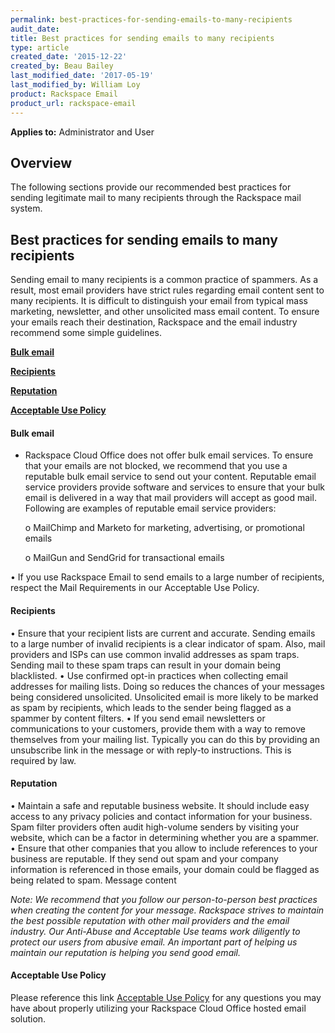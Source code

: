 ```yaml
---
permalink: best-practices-for-sending-emails-to-many-recipients
audit_date:
title: Best practices for sending emails to many recipients
type: article
created_date: '2015-12-22'
created_by: Beau Bailey
last_modified_date: '2017-05-19'
last_modified_by: William Loy
product: Rackspace Email
product_url: rackspace-email
---
```


**Applies to:** Administrator and User

## Overview
The following sections provide our recommended best practices for sending legitimate mail to many recipients through the Rackspace mail system.

## Best practices for sending emails to many recipients
Sending email to many recipients is a common practice of spammers. As a result, most email providers have strict rules regarding email content sent to many recipients. It is difficult to distinguish your email from typical mass marketing, newsletter, and other unsolicited mass email content.
To ensure your emails reach their destination, Rackspace and the email industry recommend some simple guidelines.


[**Bulk email**](#bulk-email)

[**Recipients**](#recipients)

[**Reputation**](#reputation)

[**Acceptable Use Policy**](#acceptable-use-policy)




#### Bulk email
-	Rackspace Cloud Office does not offer bulk email services. To ensure that your emails are not blocked, we recommend that you use a reputable bulk email service to send out your content. Reputable email service providers provide software and services to ensure that your bulk email is delivered in a way that mail providers will accept as good mail. Following are examples of reputable email service providers:

    o	MailChimp and Marketo for marketing, advertising, or promotional emails

    o	MailGun and SendGrid for transactional emails

•	If you use Rackspace Email to send emails to a large number of recipients, respect the Mail Requirements in our Acceptable Use Policy.

#### Recipients
•	Ensure that your recipient lists are current and accurate. Sending emails to a large number of invalid recipients is a clear indicator of spam. Also, mail providers and ISPs can use common invalid addresses as spam traps. Sending mail to these spam traps can result in your domain being blacklisted.
•	Use confirmed opt-in practices when collecting email addresses for mailing lists. Doing so reduces the chances of your messages being considered unsolicited. Unsolicited email is more likely to be marked as spam by recipients, which leads to the sender being flagged as a spammer by content filters.
•	If you send email newsletters or communications to your customers, provide them with a way to remove themselves from your mailing list. Typically you can do this by providing an unsubscribe link in the message or with reply-to instructions. This is required by law.

#### Reputation
•	Maintain a safe and reputable business website. It should include easy access to any privacy policies and contact information for your business. Spam filter providers often audit high-volume senders by visiting your website, which can be a factor in determining whether you are a spammer.
•	Ensure that other companies that you allow to include references to your business are reputable. If they send out spam and your company information is referenced in those emails, your domain could be flagged as being related to spam.
Message content

*Note: We recommend that you follow our person-to-person best practices when creating the content for your message.
Rackspace strives to maintain the best possible reputation with other mail providers and the email industry. Our Anti-Abuse and Acceptable Use teams work diligently to protect our users from abusive email. An important part of helping us maintain our reputation is helping you send good email.*

#### Acceptable Use Policy
Please reference this link [Acceptable Use Policy](https://www.rackspace.com/information/legal/aup?_ga=2.75345873.298003222.1495221511-62538955.1439921553) for any questions you may have about properly utilizing your Rackspace Cloud Office hosted email solution.
